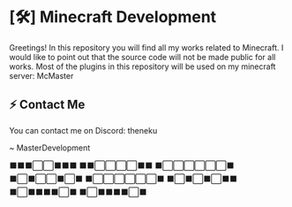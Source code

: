 # [🛠️] Minecraft Development

Greetings! In this repository you will find all my works related to Minecraft. I would like to point out that the source code will not be made public for all works.
Most of the plugins in this repository will be used on my minecraft server: McMaster

## ⚡ Contact Me
You can contact me on Discord: theneku

~ MasterDevelopment

⬛⬛⬛⬜⬜⬛⬛⬛
⬛⬛⬜⬜⬜⬜⬛⬛
⬛⬜⬜⬜⬜⬜⬜⬛
⬛⬜⬛⬜⬜⬛⬜⬛
⬛⬜⬜⬜⬜⬜⬜⬛
⬛⬜⬛⬜⬛⬜⬛⬛
⬛⬜⬛⬛⬛⬛⬜⬛
⬛⬜⬛⬛⬛⬛⬜⬛
